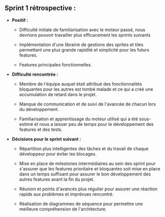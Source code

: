 

## Sprint 1 rétrospective :


- **Positif  :**

    - Difficulté  initiale  de familiarisation avec le moteur passé, nous devrions pouvoir travailler plus efficacement les sprints  suivants

    - Implémentation  d'une librairie de gestions des  sprites  et  tiles  permettant une plus  grande  rapidité et simplicité pour les  futurs  features.
    - Features  principales  fonctionnelles.


- **Difficulté  rencontrée  :**

    - Membre  de l'équipe auquel était attribué des fonctionnalités  bloquantes  pour les autres est tombé malade et ce qui a créé une accumulation de retard dans le  projet.

    - Manque de communication et de suivi de l'avancée de chacun lors du développement.

    - Familiarisation  et apprentissage du moteur utilisé qui a été  sous-estimé  et nous a laisser peu de temps pour le développement des  features  et des tests.



- **Décisions pour le sprint suivant :**

    - Répartition plus intelligentes des tâches et du travail de chaque développeur pour éviter les blocages.

    - Mise  en place de  milestones  intermédiaires au sein des  sprint  pour s'assurer que les  features  prioritaire et bloquantes soit  mise  en place dans un temps suffisant pour assurer le bon développement des autres  features  avant la fin du projet.

    - Réunion  et points d'avancés plus  régulier pour assurer une réaction rapide aux problèmes et imprévues rencontré.
    - Réalisation de diagrammes de séquence pour permettre une meilleure compréhension de l'architecture.